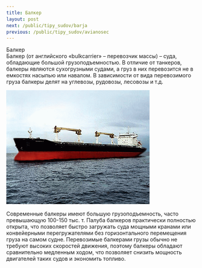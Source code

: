 ```yaml
---
title: Балкер
layout: post
next: /public/tipy_sudov/barja
previous: /public/tipy_sudov/avianosec
---
```


Балкер  
Балкер (от английского «bulkcarrier» – перевозчик массы) – суда, обладающие большой грузоподъемностью. В отличие от танкеров, балкеры являются сухогрузными судами, а груз в них перевозится не в емкостях насыпью или навалом. В зависимости от вида перевозимого груза балкеры делят на углевозы, рудовозы, лесовозы и т.д.  
  

![](/assets/img/suda/balker.gif)  

  
Современные балкеры имеют большую грузоподъемность, часто превышающую 100-150 тыс. т. Палуба балкеров практически полностью открыта, что позволяет быстро загружать суда мощными кранами или конвейерными перегружателями без горизонтального перемещения груза на самом судне. Перевозимые балкерами грузы обычно не требуют высоких скоростей движения, поэтому балкеры обладают сравнительно медленным ходом, что позволяет снизить мощность двигателей таких судов и экономить топливо.